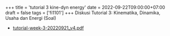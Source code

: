 +++
title = 'tutorial 3 kine-dyn energy'
date = 2022-09-22T09:00:00+07:00
draft = false
tags = ['fi1101']
+++
Diskusi Tutorial 3: Kinematika, Dinamika, Usaha dan Energi (Soal)
<!--more-->

+ [tutorial-week-3-20220921_v4.pdf](https://zenodo.org/doi/10.5281/zenodo.7099408)
